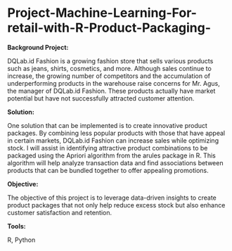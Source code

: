# Project-Machine-Learning-For-retail-with-R-Product-Packaging-

__Background Project:__

DQLab.id Fashion is a growing fashion store that sells various products such as jeans, shirts, cosmetics, and more. Although sales continue to increase, the growing number of competitors and the accumulation of underperforming products in the warehouse raise concerns for Mr. Agus, the manager of DQLab.id Fashion. These products actually have market potential but have not successfully attracted customer attention.

__Solution:__ 

One solution that can be implemented is to create innovative product packages. By combining less popular products with those that have appeal in certain markets, DQLab.id Fashion can increase sales while optimizing stock. I will assist in identifying attractive product combinations to be packaged using the Apriori algorithm from the arules package in R. This algorithm will help analyze transaction data and find associations between products that can be bundled together to offer appealing promotions.

__Objective:__ 

The objective of this project is to leverage data-driven insights to create product packages that not only help reduce excess stock but also enhance customer satisfaction and retention.

__Tools:__

R, Python
